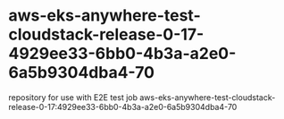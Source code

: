 # aws-eks-anywhere-test-cloudstack-release-0-17-4929ee33-6bb0-4b3a-a2e0-6a5b9304dba4-70
repository for use with E2E test job aws-eks-anywhere-test-cloudstack-release-0-17:4929ee33-6bb0-4b3a-a2e0-6a5b9304dba4-70
